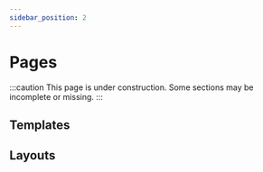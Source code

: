 ```yaml
---
sidebar_position: 2
---
```


# Pages

:::caution
This page is under construction. Some sections may be incomplete or missing.
:::

## Templates

## Layouts
